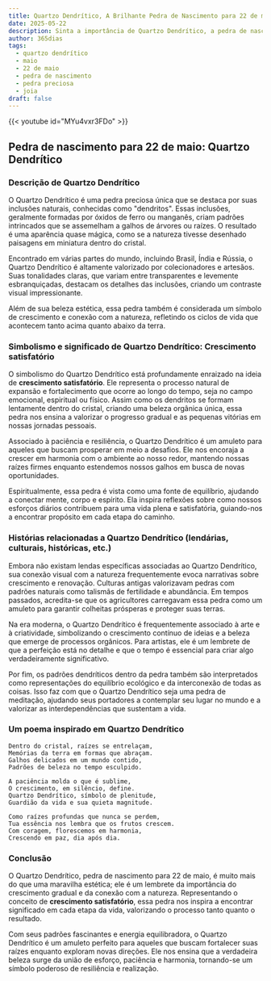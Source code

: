 ```yaml
---
title: Quartzo Dendrítico, A Brilhante Pedra de Nascimento para 22 de maio
date: 2025-05-22
description: Sinta a importância de Quartzo Dendrítico, a pedra de nascimento de 22 de maio que simboliza Crescimento satisfatório. Deixe que sua beleza e significado iluminem seu dia.
author: 365dias
tags:
  - quartzo dendrítico
  - maio
  - 22 de maio
  - pedra de nascimento
  - pedra preciosa
  - joia
draft: false
---
```


{{< youtube id="MYu4vxr3FDo" >}}

## Pedra de nascimento para 22 de maio: Quartzo Dendrítico

### Descrição de Quartzo Dendrítico

O Quartzo Dendrítico é uma pedra preciosa única que se destaca por suas inclusões naturais, conhecidas como "dendritos". Essas inclusões, geralmente formadas por óxidos de ferro ou manganês, criam padrões intrincados que se assemelham a galhos de árvores ou raízes. O resultado é uma aparência quase mágica, como se a natureza tivesse desenhado paisagens em miniatura dentro do cristal.

Encontrado em várias partes do mundo, incluindo Brasil, Índia e Rússia, o Quartzo Dendrítico é altamente valorizado por colecionadores e artesãos. Suas tonalidades claras, que variam entre transparentes e levemente esbranquiçadas, destacam os detalhes das inclusões, criando um contraste visual impressionante.

Além de sua beleza estética, essa pedra também é considerada um símbolo de crescimento e conexão com a natureza, refletindo os ciclos de vida que acontecem tanto acima quanto abaixo da terra.

### Simbolismo e significado de Quartzo Dendrítico: Crescimento satisfatório

O simbolismo do Quartzo Dendrítico está profundamente enraizado na ideia de **crescimento satisfatório**. Ele representa o processo natural de expansão e fortalecimento que ocorre ao longo do tempo, seja no campo emocional, espiritual ou físico. Assim como os dendritos se formam lentamente dentro do cristal, criando uma beleza orgânica única, essa pedra nos ensina a valorizar o progresso gradual e as pequenas vitórias em nossas jornadas pessoais.

Associado à paciência e resiliência, o Quartzo Dendrítico é um amuleto para aqueles que buscam prosperar em meio a desafios. Ele nos encoraja a crescer em harmonia com o ambiente ao nosso redor, mantendo nossas raízes firmes enquanto estendemos nossos galhos em busca de novas oportunidades.

Espiritualmente, essa pedra é vista como uma fonte de equilíbrio, ajudando a conectar mente, corpo e espírito. Ela inspira reflexões sobre como nossos esforços diários contribuem para uma vida plena e satisfatória, guiando-nos a encontrar propósito em cada etapa do caminho.

### Histórias relacionadas a Quartzo Dendrítico (lendárias, culturais, históricas, etc.)

Embora não existam lendas específicas associadas ao Quartzo Dendrítico, sua conexão visual com a natureza frequentemente evoca narrativas sobre crescimento e renovação. Culturas antigas valorizavam pedras com padrões naturais como talismãs de fertilidade e abundância. Em tempos passados, acredita-se que os agricultores carregavam essa pedra como um amuleto para garantir colheitas prósperas e proteger suas terras.

Na era moderna, o Quartzo Dendrítico é frequentemente associado à arte e à criatividade, simbolizando o crescimento contínuo de ideias e a beleza que emerge de processos orgânicos. Para artistas, ele é um lembrete de que a perfeição está no detalhe e que o tempo é essencial para criar algo verdadeiramente significativo.

Por fim, os padrões dendríticos dentro da pedra também são interpretados como representações do equilíbrio ecológico e da interconexão de todas as coisas. Isso faz com que o Quartzo Dendrítico seja uma pedra de meditação, ajudando seus portadores a contemplar seu lugar no mundo e a valorizar as interdependências que sustentam a vida.

### Um poema inspirado em Quartzo Dendrítico

```
Dentro do cristal, raízes se entrelaçam,  
Memórias da terra em formas que abraçam.  
Galhos delicados em um mundo contido,  
Padrões de beleza no tempo esculpido.  

A paciência molda o que é sublime,  
O crescimento, em silêncio, define.  
Quartzo Dendrítico, símbolo de plenitude,  
Guardião da vida e sua quieta magnitude.  

Como raízes profundas que nunca se perdem,  
Tua essência nos lembra que os frutos crescem.  
Com coragem, florescemos em harmonia,  
Crescendo em paz, dia após dia.  
```

### Conclusão

O Quartzo Dendrítico, pedra de nascimento para 22 de maio, é muito mais do que uma maravilha estética; ele é um lembrete da importância do crescimento gradual e da conexão com a natureza. Representando o conceito de **crescimento satisfatório**, essa pedra nos inspira a encontrar significado em cada etapa da vida, valorizando o processo tanto quanto o resultado.

Com seus padrões fascinantes e energia equilibradora, o Quartzo Dendrítico é um amuleto perfeito para aqueles que buscam fortalecer suas raízes enquanto exploram novas direções. Ele nos ensina que a verdadeira beleza surge da união de esforço, paciência e harmonia, tornando-se um símbolo poderoso de resiliência e realização.